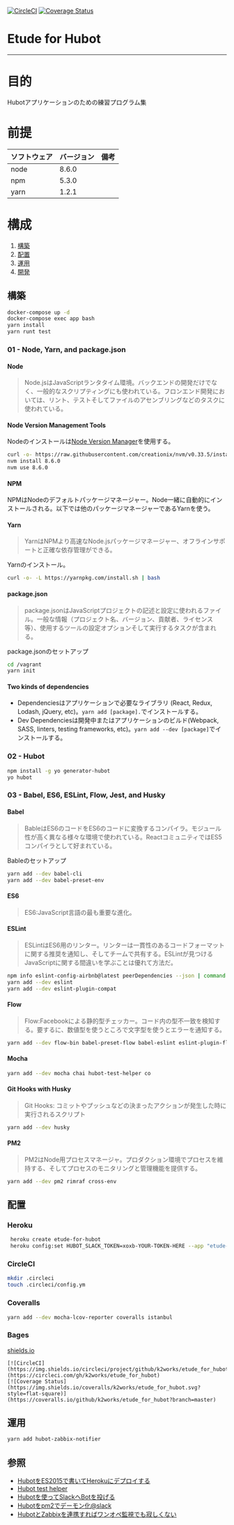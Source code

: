 [![CircleCI](https://img.shields.io/circleci/project/github/k2works/etude_for_hubot.svg)](https://circleci.com/gh/k2works/etude_for_hubot)
[![Coverage Status](https://coveralls.io/repos/github/k2works/etude_for_hubot/badge.svg?branch=master)](https://coveralls.io/github/k2works/etude_for_hubot?branch=master)

# Etude for Hubot
  
---
# 目的
  
Hubotアプリケーションのための練習プログラム集
  
# 前提
  
| ソフトウェア   | バージョン   | 備考        |
|:---------------|:-------------|:------------|
| node           |8.6.0    |             |
| npm            |5.3.0  |             |
| yarn           |1.2.1   |             |
  
  
# 構成
  
1. [構築](#構築 )
1. [配置](#配置 )
1. [運用](#運用 )
1. [開発](#開発 )
  
## 構築

```bash
docker-compose up -d
docker-compose exec app bash
yarn install
yarn runt test
```
  
### 01 - Node, Yarn, and package.json
  
#### Node
  
>   Node.jsはJavaScriptランタタイム環境。バックエンドの開発だけでなく、一般的なスクリプティングにも使われている。フロンエンド開発においては、リント、テストそしてファイルのアセンブリングなどのタスクに使われている。
  
#### Node Version Management Tools
  
Nodeのインストールは[Node Version Manager](https://github.com/creationix/nvm )を使用する。
```bash
curl -o- https://raw.githubusercontent.com/creationix/nvm/v0.33.5/install.sh | bash
nvm install 8.6.0
nvm use 8.6.0
```
  
#### NPM
  
NPMはNodeのデフォルトパッケージマネージャー。Node一緒に自動的にインストールされる。以下では他のパッケージマネージャーであるYarnを使う。
  
#### Yarn
  
> YarnはNPMより高速なNode.jsパッケージマネージャー、オフラインサポートと正確な依存管理ができる。
  
Yarnのインストール。
```bash
curl -o- -L https://yarnpkg.com/install.sh | bash
```
  
#### package.json
  
> package.jsonはJavaScriptプロジェクトの記述と設定に使われるファイル。一般な情報（プロジェクト名、バージョン、貢献者、ライセンス等）、使用するツールの設定オプションそして実行するタスクが含まれる。
  
package.jsonのセットアップ
````bash
cd /vagrant
yarn init
````
  
#### Two kinds of dependencies
  
+ Dependenciesはアプリケーションで必要なライブラリ (React, Redux, Lodash, jQuery, etc)。`yarn add [package].`でインストールする。
+ Dev Dependenciesは開発中またはアプリケーションのビルド(Webpack, SASS, linters, testing frameworks, etc)。`yarn add --dev [package]`でインストールする。
  
### 02 - Hubot
  
```bash
npm install -g yo generator-hubot
yo hubot
```
  
### 03 - Babel, ES6, ESLint, Flow, Jest, and Husky
  
#### Babel
  
> BableはES6のコードをES6のコードに変換するコンパイラ。モジュール性が高く異なる様々な環境で使われている。ReactコミュニティではES5コンパイラとして好まれている。
  
Bableのセットアップ
```bash
yarn add --dev babel-cli
yarn add --dev babel-preset-env
```
  
#### ES6
  
> ES6:JavaScript言語の最も重要な進化。
  
#### ESLint
  
> ESLintはES6用のリンター。リンターは一貫性のあるコードフォーマットに関する推奨を通知し、そしてチームで共有する。ESLintが見つけるJavaScriptに関する間違いを学ぶことは優れて方法だ。
  
```bash
npm info eslint-config-airbnb@latest peerDependencies --json | command sed 's/[\{\},]//g ; s/: /@/g' | xargs yarn add --dev eslint-config-airbnb@latest
yarn add --dev eslint
yarn add --dev eslint-plugin-compat
```
  
#### Flow
  
> Flow:Facebookによる静的型チェッカー。コード内の型不一致を検知する。要するに、数値型を使うところで文字型を使うとエラーを通知する。
  
```bash
yarn add --dev flow-bin babel-preset-flow babel-eslint eslint-plugin-flowtype
```
  
#### Mocha
    
```bash
yarn add --dev mocha chai hubot-test-helper co
```
  
#### Git Hooks with Husky
  
> Git Hooks: コミットやプッシュなどの決まったアクションが発生した時に実行されるスクリプト
  
```bash
yarn add --dev husky
```
  
#### PM2
  
> PM2はNode用プロセスマネージャ。プロダクション環境でプロセスを維持する、そしてプロセスのモニタリングと管理機能を提供する。
  
```bash
yarn add --dev pm2 rimraf cross-env
```

## 配置
### Heroku
  
```bash
 heroku create etude-for-hubot
 heroku config:set HUBOT_SLACK_TOKEN=xoxb-YOUR-TOKEN-HERE --app "etude-for-hubot" 
```

### CircleCI
  
```bash
mkdir .circleci
touch .circleci/config.ym
```
  
### Coveralls
  
```bash
yarn add --dev mocha-lcov-reporter coveralls istanbul
```
  
### Bages
  
[shields.io](http://shields.io/ )
  
```text
[![CircleCI](https://img.shields.io/circleci/project/github/k2works/etude_for_hubot.svg)](https://circleci.com/gh/k2works/etude_for_hubot)
[![Coverage Status](https://img.shields.io/coveralls/k2works/etude_for_hubot.svg?style=flat-square)](https://coveralls.io/github/k2works/etude_for_hubot?branch=master)
```

## 運用

```bash
yarn add hubot-zabbix-notifier
```  

## 参照
+ [HubotをES2015で書いてHerokuにデプロイする](http://dackdive.hateblo.jp/entry/2016/07/13/210000)
+ [Hubot test helper](https://github.com/mtsmfm/hubot-test-helper)
+ [Hubotを使ってSlackへBotを投げる](https://qiita.com/shosho/items/057d7b67d1dd3a700554)
+ [Hubotをpm2でデーモン化@slack](https://qiita.com/ushio_s/items/cfc676dec1cedfe89f96)
+ [HubotとZabbixを連携すればワンオペ監視でも寂しくない ](http://www.atmarkit.co.jp/ait/articles/1412/19/news037.html)
